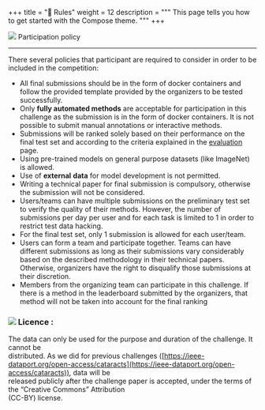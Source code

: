 
+++
title = "📜 Rules"
weight = 12
description = """
This page tells you how to get started with the Compose theme.
"""
+++


![](https://encrypted-tbn0.gstatic.com/images?q=tbn:ANd9GcQvsPohwRGZFBss78wHjXBpTIMgxGPhCYtWJg&usqp) Participation policy  

----------------------------------------------------------------------------------------------------------------------------

There several policies that participant are required to consider in order to be included in the competition:

*   All final submissions should be in the form of docker containers and follow the provided template provided by the organizers to be tested successfully.
*   Only **fully automated methods** are acceptable for participation in this challenge as the submission is in the form of docker containers. It is not possible to submit manual annotations or interactive methods.
*   Submissions will be ranked solely based on their performance on the final test set and according to the criteria explained in the [evaluation](https://mario.grand-challenge.org/Evaluation/) page.
*   Using pre-trained models on general purpose datasets (like ImageNet) is allowed.
*   Use of **external** **data** for model development is not permitted.
*   Writing a technical paper for final submission is compulsory, otherwise the submission will not be considered.
*   Users/teams can have multiple submissions on the preliminary test set to verify the quality of their methods. However, the number of submissions per day per user and for each task is limited to 1 in order to restrict test data hacking.
*   For the final test set, only 1 submission is allowed for each user/team.
*   Users can form a team and participate together. Teams can have different submissions as long as their submissions vary considerably based on the described methodology in their technical papers. Otherwise, organizers have the right to disqualify those submissions at their discretion.
*   Members from the organizing team can participate in this challenge. If there is a method in the leaderboard submitted by the organizers, that method will not be taken into account for the final ranking

### ![](https://cdn-icons-png.flaticon.com/64/11043/11043224.png) Licence :

The data can only be used for the purpose and duration of the challenge. It cannot be  
distributed. As we did for previous challenges ([https://ieee-dataport.org/open-access/cataracts](https://ieee-dataport.org/open-access/cataracts)), data will be  
released publicly after the challenge paper is accepted, under the terms of the “Creative Commons” Attribution  
(CC-BY) license.